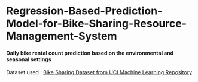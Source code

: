 # Regression-Based-Prediction-Model-for-Bike-Sharing-Resource-Management-System
#### Daily bike rental count prediction based on the environmental and seasonal settings
Dataset used : [Bike Sharing Dataset from UCI Machine Learning Repository](https://archive.ics.uci.edu/ml/datasets/Bike+Sharing+Dataset)
